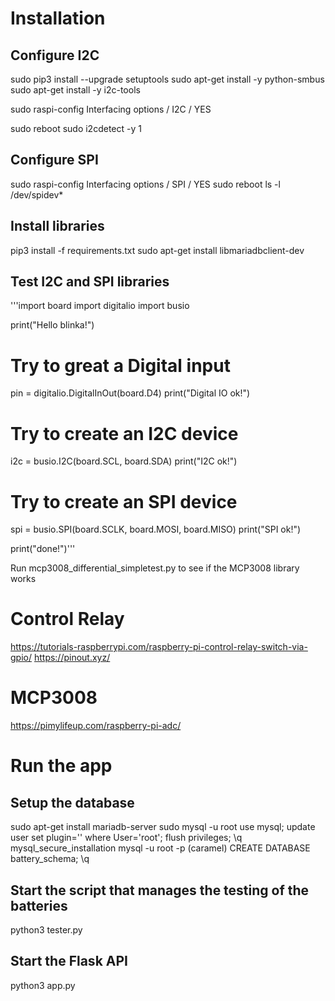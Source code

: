 # Installation

## Configure I2C
sudo pip3 install --upgrade setuptools
sudo apt-get install -y python-smbus
sudo apt-get install -y i2c-tools

sudo raspi-config
Interfacing options / I2C / YES

sudo reboot
sudo i2cdetect -y 1

## Configure SPI
sudo raspi-config
Interfacing options / SPI / YES
sudo reboot
ls -l /dev/spidev*

## Install libraries
pip3 install -f requirements.txt
sudo apt-get install libmariadbclient-dev

## Test I2C and SPI libraries
'''import board
import digitalio
import busio
 
print("Hello blinka!")
 
# Try to great a Digital input
pin = digitalio.DigitalInOut(board.D4)
print("Digital IO ok!")
 
# Try to create an I2C device
i2c = busio.I2C(board.SCL, board.SDA)
print("I2C ok!")
 
# Try to create an SPI device
spi = busio.SPI(board.SCLK, board.MOSI, board.MISO)
print("SPI ok!")
 
print("done!")'''

Run mcp3008_differential_simpletest.py to see if the MCP3008 library works

# Control Relay
https://tutorials-raspberrypi.com/raspberry-pi-control-relay-switch-via-gpio/
https://pinout.xyz/

# MCP3008
https://pimylifeup.com/raspberry-pi-adc/

# Run the app

## Setup the database
sudo apt-get install mariadb-server
sudo mysql -u root
use mysql;
update user set plugin='' where User='root';
flush privileges;
\q
mysql_secure_installation
mysql -u root -p (caramel)
CREATE DATABASE battery_schema;
\q

## Start the script that manages the testing of the batteries
python3 tester.py

## Start the Flask API
python3 app.py
